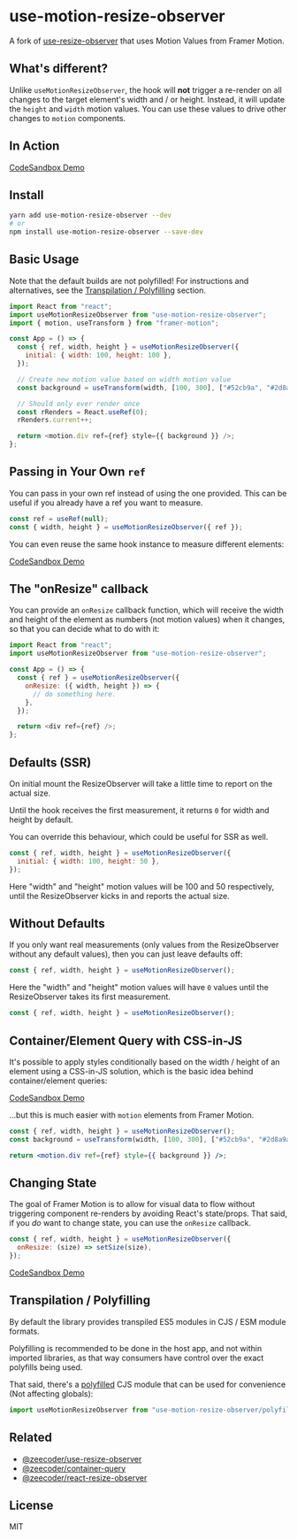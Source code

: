 # use-motion-resize-observer

A fork of [use-resize-observer](https://github.com/ZeeCoder/use-resize-observer) that uses Motion Values from Framer Motion.

## What's different?

Unlike `useMotionResizeObserver`, the hook will **not** trigger a re-render on all changes to the target element's width and / or height. Instead, it will update the `height` and `width` motion values. You can use these values to drive other changes to `motion` components.

## In Action

[CodeSandbox Demo](https://codesandbox.io/s/use-motion-resize-observer-basic-usage-cmfdi)

## Install

```sh
yarn add use-motion-resize-observer --dev
# or
npm install use-motion-resize-observer --save-dev
```

## Basic Usage

Note that the default builds are not polyfilled! For instructions and alternatives, see the [Transpilation / Polyfilling](#transpilation--polyfilling) section.

```js
import React from "react";
import useMotionResizeObserver from "use-motion-resize-observer";
import { motion, useTransform } from "framer-motion";

const App = () => {
  const { ref, width, height } = useMotionResizeObserver({
    initial: { width: 100, height: 100 },
  });

  // Create new motion value based on width motion value
  const background = useTransform(width, [100, 300], ["#52cb9a", "#2d8a9a"]);

  // Should only ever render once
  const rRenders = React.useRef(0);
  rRenders.current++;

  return <motion.div ref={ref} style={{ background }} />;
};
```

## Passing in Your Own `ref`

You can pass in your own ref instead of using the one provided.
This can be useful if you already have a ref you want to measure.

```js
const ref = useRef(null);
const { width, height } = useMotionResizeObserver({ ref });
```

You can even reuse the same hook instance to measure different elements:

[CodeSandbox Demo](https://codesandbox.io/s/use-resize-observer-changing-measured-ref-or4uj)

## The "onResize" callback

You can provide an `onResize` callback function, which will receive the width and height of the element as numbers (not motion values) when it changes, so
that you can decide what to do with it:

```js
import React from "react";
import useMotionResizeObserver from "use-motion-resize-observer";

const App = () => {
  const { ref } = useMotionResizeObserver({
    onResize: ({ width, height }) => {
      // do something here.
    },
  });

  return <div ref={ref} />;
};
```

## Defaults (SSR)

On initial mount the ResizeObserver will take a little time to report on the
actual size.

Until the hook receives the first measurement, it returns `0` for width
and height by default.

You can override this behaviour, which could be useful for SSR as well.

```js
const { ref, width, height } = useMotionResizeObserver({
  initial: { width: 100, height: 50 },
});
```

Here "width" and "height" motion values will be 100 and 50 respectively, until the ResizeObserver kicks in and reports the actual size.

## Without Defaults

If you only want real measurements (only values from the ResizeObserver without
any default values), then you can just leave defaults off:

```js
const { ref, width, height } = useMotionResizeObserver();
```

Here the "width" and "height" motion values will have `0` values until the ResizeObserver takes its first measurement.

```js
const { ref, width, height } = useMotionResizeObserver();
```

## Container/Element Query with CSS-in-JS

It's possible to apply styles conditionally based on the width / height of an
element using a CSS-in-JS solution, which is the basic idea behind
container/element queries:

[CodeSandbox Demo](https://codesandbox.io/s/use-resize-observer-container-query-with-css-in-js-b8slq)

...but this is much easier with `motion` elements from Framer Motion.

```jsx
const { ref, width, height } = useMotionResizeObserver();
const background = useTransform(width, [100, 300], ["#52cb9a", "#2d8a9a"]);

return <motion.div ref={ref} style={{ background }} />;
```

## Changing State

The goal of Framer Motion is to allow for visual data to flow without triggering component re-renders by avoiding React's state/props. That said, if you _do_ want to change state, you can use the `onResize` callback.

```js
const { ref, width, height } = useMotionResizeObserver({
  onResize: (size) => setSize(size),
});
```

[CodeSandbox Demo](https://codesandbox.io/s/use-motion-resize-observer-changing-state-sg8qb)

## Transpilation / Polyfilling

By default the library provides transpiled ES5 modules in CJS / ESM module formats.

Polyfilling is recommended to be done in the host app, and not within imported
libraries, as that way consumers have control over the exact polyfills being used.

That said, there's a [polyfilled](https://github.com/que-etc/resize-observer-polyfill)
CJS module that can be used for convenience (Not affecting globals):

```js
import useMotionResizeObserver from "use-motion-resize-observer/polyfilled";
```

## Related

- [@zeecoder/use-resize-observer](https://github.com/ZeeCoder/container-query)
- [@zeecoder/container-query](https://github.com/ZeeCoder/container-query)
- [@zeecoder/react-resize-observer](https://github.com/ZeeCoder/react-resize-observer)

## License

MIT
